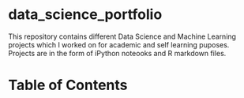 # data_science_portfolio
This repository contains different Data Science and Machine Learning projects which I worked on for academic and self learning puposes. Projects are in the form of iPython noteooks and R markdown files.

# Table of Contents
